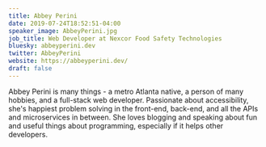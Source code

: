 ```yaml
---
title: Abbey Perini
date: 2019-07-24T18:52:51-04:00
speaker_image: AbbeyPerini.jpg
job_title: Web Developer at Nexcor Food Safety Technologies
bluesky: abbeyperini.dev
twitter: AbbeyPerini
website: https://abbeyperini.dev/
draft: false
---
```


Abbey Perini is many things - a metro Atlanta native, a person of many hobbies, and a full-stack web developer. Passionate about accessibility, she's happiest problem solving in the front-end, back-end, and all the APIs and microservices in between. She loves blogging and speaking about fun and useful things about programming, especially if it helps other developers.
